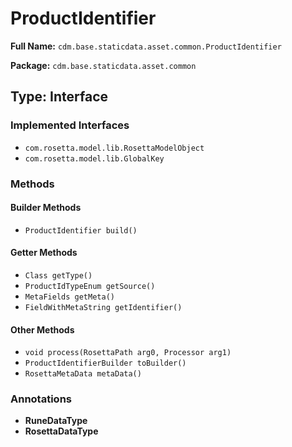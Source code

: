 # ProductIdentifier

**Full Name:** `cdm.base.staticdata.asset.common.ProductIdentifier`

**Package:** `cdm.base.staticdata.asset.common`

## Type: Interface

### Implemented Interfaces

- `com.rosetta.model.lib.RosettaModelObject`
- `com.rosetta.model.lib.GlobalKey`

### Methods

#### Builder Methods

- `ProductIdentifier build()`

#### Getter Methods

- `Class getType()`
- `ProductIdTypeEnum getSource()`
- `MetaFields getMeta()`
- `FieldWithMetaString getIdentifier()`

#### Other Methods

- `void process(RosettaPath arg0, Processor arg1)`
- `ProductIdentifierBuilder toBuilder()`
- `RosettaMetaData metaData()`

### Annotations

- **RuneDataType**
- **RosettaDataType**

